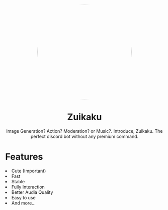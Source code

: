 <center>
<img src="https://images.discordapp.net/avatars/791271223077109820/64f703fa4748b0f2db138711d3c513ad.png?size=4096" width="300px" style="border-radius:50%;">
<h1>Zuikaku</h1>
<p>Image Generation? Action? Moderation? or Music?. Introduce, Zuikaku. The perfect discord bot without any premium command.</p>
</center>
<h1>Features</h1>
<li>Cute (Important)</li>
<li>Fast</li>
<li>Stable</li>
<li>Fully Interaction</li>
<li>Better Audia Quality</li>
<li>Easy to use</li>
<li>And more...</li>
